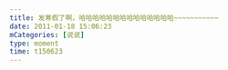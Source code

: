 ```yaml
---
title: 发寒假了啊，哈哈哈哈哈哈哈哈哈哈哈哈哈哈~~~~~~~~~~~
date: 2011-01-18 15:06:23
mCategories: [说说]
type: moment
time: t150623
---
```


